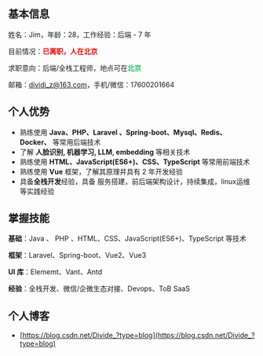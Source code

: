 ## 基本信息

姓名：Jim，年龄：28，工作经验：后端 - 7 年

目前情况：<font color="red">**已离职，人在北京**</font>

求职意向：后端/全栈工程师，地点可在<font color="#22c55e">**北京**</font>

邮箱：<dividi_z@163.com>，手机/微信：17600201664

## 个人优势

- 熟练使用  **Java、PHP、Laravel 、Spring-boot、Mysql、Redis、Docker、** 等常用后端技术
- 了解 **人脸识别, 机器学习, LLM, embedding** 等相关技术
- 熟练使用 **HTML、JavaScript(ES6+)、CSS、TypeScript** 等常用前端技术
- 熟练使用 **Vue** 框架，了解其原理并具有 2 年开发经验
- 具备**全栈开发**经验，具备 服务搭建，前后端架构设计，持续集成，linux运维 等实践经验

## 掌握技能

**基础**：Java 、 PHP 、HTML、CSS、JavaScript(ES6+)、TypeScript 等技术

**框架**：Laravel、Spring-boot、Vue2、Vue3

**UI 库**：Elememt、Vant、Antd 

**经验**：全栈开发、微信/企微生态对接、Devops、ToB SaaS

## 个人博客

- [https://blog.csdn.net/Divide_?type=blog](https://blog.csdn.net/Divide_?type=blog)
